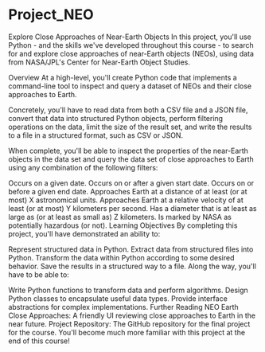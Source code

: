 # Project_NEO

Explore Close Approaches of Near-Earth Objects
In this project, you'll use Python - and the skills we've developed throughout this course - to search for and explore close approaches of near-Earth objects (NEOs), using data from NASA/JPL's Center for Near-Earth Object Studies.

Overview
At a high-level, you'll create Python code that implements a command-line tool to inspect and query a dataset of NEOs and their close approaches to Earth.

Concretely, you'll have to read data from both a CSV file and a JSON file, convert that data into structured Python objects, perform filtering operations on the data, limit the size of the result set, and write the results to a file in a structured format, such as CSV or JSON.

When complete, you'll be able to inspect the properties of the near-Earth objects in the data set and query the data set of close approaches to Earth using any combination of the following filters:

Occurs on a given date.
Occurs on or after a given start date.
Occurs on or before a given end date.
Approaches Earth at a distance of at least (or at most) X astronomical units.
Approaches Earth at a relative velocity of at least (or at most) Y kilometers per second.
Has a diameter that is at least as large as (or at least as small as) Z kilometers.
Is marked by NASA as potentially hazardous (or not).
Learning Objectives
By completing this project, you'll have demonstrated an ability to:

Represent structured data in Python.
Extract data from structured files into Python.
Transform the data within Python according to some desired behavior.
Save the results in a structured way to a file.
Along the way, you'll have to be able to:

Write Python functions to transform data and perform algorithms.
Design Python classes to encapsulate useful data types.
Provide interface abstractions for complex implementations.
Further Reading
NEO Earth Close Approaches: A friendly UI reviewing close approaches to Earth in the near future.
Project Repository: The GitHub repository for the final project for the course. You'll become much more familiar with this project at the end of this course!
